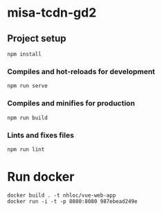 # misa-tcdn-gd2

## Project setup
```
npm install
```

### Compiles and hot-reloads for development
```
npm run serve
```

### Compiles and minifies for production
```
npm run build
```

### Lints and fixes files
```
npm run lint
```

# Run docker
```
docker build . -t nhloc/vue-web-app
docker run -i -t -p 8080:8080 987ebead249e
```